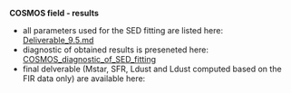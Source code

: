<strong>COSMOS field - results</strong>

* all parameters used for the SED fitting are listed here: [Deliverable_9.5.md](https://github.com/H-E-L-P/dmu_products/blob/master/dmu28/dmu28_COSMOS/Deliverable_9.5.md)
* diagnostic of obtained results is preseneted here: [COSMOS_diagnostic_of_SED_fitting](https://github.com/H-E-L-P/dmu_products/blob/master/dmu28/dmu28_COSMOS/COSMOS_diagnostic_of_SED_fitting.ipynb)
* final delverable (Mstar, SFR, Ldust and Ldust computed based on the FIR data only) are available here: 

